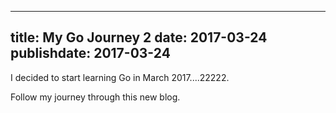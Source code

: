 
---
title: My Go Journey 2
date: 2017-03-24
publishdate: 2017-03-24
---

I decided to start learning Go in March 2017....22222.

Follow my journey through this new blog.